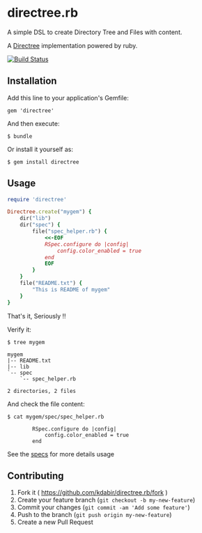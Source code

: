 directree.rb
============

A simple DSL to create Directory Tree and Files with content.

A [Directree](https://github.com/kdabir/directree) implementation powered by ruby.

[![Build Status](https://travis-ci.org/kdabir/directree.rb.svg?branch=master)](https://travis-ci.org/kdabir/directree.rb)

## Installation

Add this line to your application's Gemfile:

    gem 'directree'

And then execute:

    $ bundle

Or install it yourself as:

    $ gem install directree

## Usage

```ruby
require 'directree'

Directree.create("mygem") {
    dir("lib")
    dir("spec") {
        file("spec_helper.rb") {
            <<-EOF
            RSpec.configure do |config|
                config.color_enabled = true
            end
            EOF
        }
    }
    file("README.txt") {
        "This is README of mygem"
    }
}
```

That's it, Seriously !!

Verify it:

    $ tree mygem
    
    mygem
    |-- README.txt
    |-- lib
    `-- spec
        `-- spec_helper.rb

    2 directories, 2 files

And check the file content:

    $ cat mygem/spec/spec_helper.rb
    
            RSpec.configure do |config|
                config.color_enabled = true
            end

See the [specs](spec) for more details usage

## Contributing

1. Fork it ( https://github.com/kdabir/directree.rb/fork )
2. Create your feature branch (`git checkout -b my-new-feature`)
3. Commit your changes (`git commit -am 'Add some feature'`)
4. Push to the branch (`git push origin my-new-feature`)
5. Create a new Pull Request
